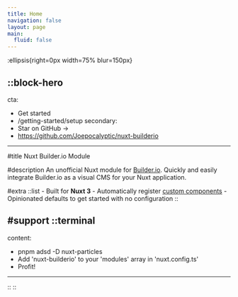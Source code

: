 ```yaml
---
title: Home
navigation: false
layout: page
main:
  fluid: false
---
```


:ellipsis{right=0px width=75% blur=150px}

::block-hero
---
cta:
  - Get started
  - /getting-started/setup
secondary:
  - Star on GitHub →
  - https://github.com/Joepocalyptic/nuxt-builderio
---

#title
Nuxt Builder.io Module

#description
An unofficial Nuxt module for [Builder.io](https://builder.io/). Quickly and easily integrate Builder.io as a visual
CMS for your Nuxt application.

#extra
  ::list
    - Built for **Nuxt 3**
    - Automatically register [custom components](https://www.builder.io/c/docs/custom-components-intro)
    - Opinionated defaults to get started with no configuration
  ::

#support
  ::terminal
  ---
  content:
  - pnpm adsd -D nuxt-particles
  - Add 'nuxt-builderio' to your 'modules' array in 'nuxt.config.ts'
  - Profit!
  ---
  ::
::
